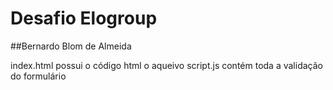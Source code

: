 # Desafio Elogroup
##Bernardo Blom de Almeida

index.html possui o código html
o aqueivo script.js contém toda a validação do formulário
